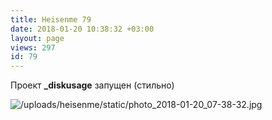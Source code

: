 ```yaml
---
title: Heisenme 79
date: 2018-01-20 10:38:32 +03:00
layout: page
views: 297
id: 79
---
```


Проект **_diskusage** запущен (стильно)



![/uploads/heisenme/static/photo_2018-01-20_07-38-32.jpg](/uploads/heisenme/static/photo_2018-01-20_07-38-32.jpg)
